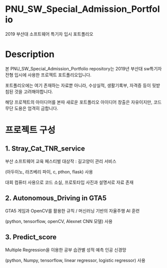 # PNU_SW_Special_Admission_Portfolio
 2019 부산대 소프트웨어 특기자 입시 포트폴리오

# Description

본 PNU_SW_Special_Admission_Portfolio repository는 2019년 부산대 sw특기자 전형 입시에 사용한 프로젝트 포트폴리오입니다.

포트폴리오에는 여기 존재하는 자료뿐 아니라, 수상실적, 생활기록부, 자격증 등이 뒷받침된 것을 고려해야합니다.

해당 프로젝트의 아이디어를 본따 새로운 포트폴리오 아이디어 창출은 자유이지만, 코드 무단 도용은 엄격히 금합니다.

# 프로젝트 구성

## 1. Stray_Cat_TNR_service

부산 소프트웨어 교육 페스티벌 대상작 : 길고양이 관리 서비스

(아두이노, 라즈베리 파이, c, pthon, flask) 사용 

대회 컴퓨터 사용으로 코드 소실, 프로토타입 사진과 설명서로 자료 존재 

## 2. Autonomous_Driving in GTA5

GTA5 게임과 OpenCV를 활용한 규칙 / 머신러닝 기반의 자율주행 AI 훈련

(python, tensorflow, openCV, Alexnet CNN 모델) 사용 

## 3. Predict_score

Multiple Regression을 이용한 공부 습관별 성적 예측 인공 신경망

(python, Numpy, tensorflow, linear regressor, logistic regressor) 사용
